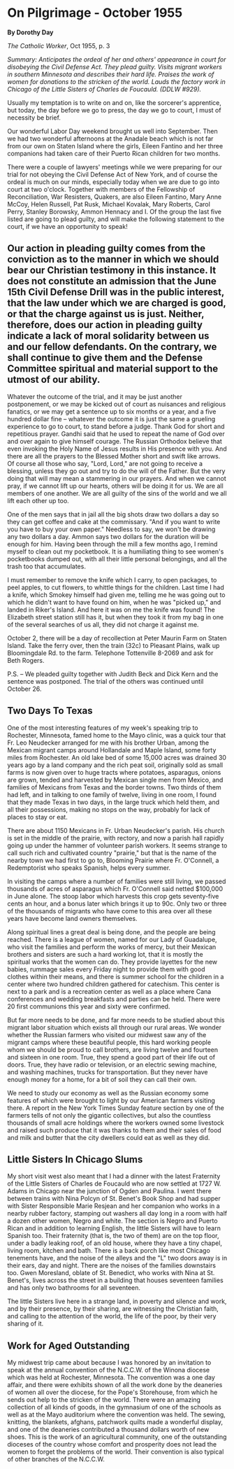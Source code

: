 On Pilgrimage - October 1955
============================

**By Dorothy Day**

*The Catholic Worker*, Oct 1955, p. 3

*Summary: Anticipates the ordeal of her and others' appearance in court
for disobeying the Civil Defense Act. They plead guilty. Visits migrant
workers in southern Minnesota and describes their hard life. Praises the
work of women for donations to the stricken of the world. Lauds the
factory work in Chicago of the Little Sisters of Charles de Foucauld.
(DDLW \#929).*

Usually my temptation is to write on and on, like the sorcerer's
apprentice, but today, the day before we go to press, the day we go to
court, I must of necessity be brief.

Our wonderful Labor Day weekend brought us well into September. Then we
had two wonderful afternoons at the Anadale beach which is not far from
our own on Staten Island where the girls, Eileen Fantino and her three
companions had taken care of their Puerto Rican children for two months.

There were a couple of lawyers' meetings while we were preparing for our
trial for not obeying the Civil Defense Act of New York, and of course
the ordeal is much on our minds, especially today when we are due to go
into court at two o'clock. Together with members of the Fellowship of
Reconciliation, War Resisters, Quakers, are also Eileen Fantino, Mary
Anne McCoy, Helen Russell, Pat Rusk, Michael Kovalak, Mary Roberts,
Carol Perry, Stanley Borowsky, Ammon Hennacy and I. Of the group the
last five listed are going to plead guilty, and will make the following
statement to the court, if we have an opportunity to speak!

Our action in pleading guilty comes from the conviction as to the manner in which we should bear our Christian testimony in this instance. It does not constitute an admission that the June 15th Civil Defense Drill was in the public interest, that the law under which we are charged is good, or that the charge against us is just. Neither, therefore, does our action in pleading guilty indicate a lack of moral solidarity between us and our fellow defendants. On the contrary, we shall continue to give them and the Defense Committee spiritual and material support to the utmost of our ability.
-----------------------------------------------------------------------------------------------------------------------------------------------------------------------------------------------------------------------------------------------------------------------------------------------------------------------------------------------------------------------------------------------------------------------------------------------------------------------------------------------------------------------------------------------------------------------------------------------------------------

Whatever the outcome of the trial, and it may be just another
postponement, or we may be kicked out of court as nuisances and
religious fanatics, or we may get a sentence up to six months or a year,
and a five hundred dollar fine – whatever the outcome it is just the
same a grueling experience to go to court, to stand before a judge.
Thank God for short and repetitious prayer. Gandhi said that he used to
repeat the name of God over and over again to give himself courage. The
Russian Orthodox believe that even invoking the Holy Name of Jesus
results in His presence with you. And there are all the prayers to the
Blessed Mother short and swift like arrows. Of course all those who say,
"Lord, Lord," are not going to receive a blessing, unless they go out
and try to do the will of the Father. But the very doing that will may
mean a stammering in our prayers. And when we cannot pray, if we cannot
lift up our hearts, others will be doing it for us. We are all members
of one another. We are all guilty of the sins of the world and we all
lift each other up too.

One of the men says that in jail all the big shots draw two dollars a
day so they can get coffee and cake at the commissary. "And if you want
to write you have to buy your own paper." Needless to say, we won't be
drawing any two dollars a day. Ammon says two dollars for the duration
will be enough for him. Having been through the mill a few months ago, I
remind myself to clean out my pocketbook. It is a humiliating thing to
see women's pocketbooks dumped out, with all their little personal
belongings, and all the trash too that accumulates.

I must remember to remove the knife which I carry, to open packages, to
peel apples, to cut flowers, to whittle things for the children. Last
time I had a knife, which Smokey himself had given me, telling me he was
going out to which he didn't want to have found on him, when he was
"picked up," and landed in Riker's Island. And here it was on me the
knife was found! The Elizabeth street station still has it, but when
they took it from my bag in one of the several searches of us all, they
did not charge it against me.

October 2, there will be a day of recollection at Peter Maurin Farm on
Staten Island. Take the ferry over, then the train (32c) to Pleasant
Plains, walk up Bloomingdale Rd. to the farm. Telephone Tottenville
8-2069 and ask for Beth Rogers.

P.S. – We pleaded guilty together with Judith Beck and Dick Kern and the
sentence was postponed. The trial of the others was continued until
October 26.

Two Days To Texas
-----------------

One of the most interesting features of my week's speaking trip to
Rochester, Minnesota, famed home to the Mayo clinic, was a quick tour
that Fr. Leo Neudecker arranged for me with his brother Urban, among the
Mexican migrant camps around Hollandale and Maple Island, some forty
miles from Rochester. An old lake bed of some 15,000 acres was drained
30 years ago by a land company and the rich peat soil, originally sold
as small farms is now given over to huge tracts where potatoes,
asparagus, onions are grown, tended and harvested by Mexican single men
from Mexico, and families of Mexicans from Texas and the border towns.
Two thirds of them had left, and in talking to one family of twelve,
living in one room, I found that they made Texas in two days, in the
large truck which held them, and all their possessions, making no stops
on the way, probably for lack of places to stay or eat.

There are about 1150 Mexicans in Fr. Urban Neudecker's parish. His
church is set in the middle of the prairie, with rectory, and now a
parish hall rapidly going up under the hammer of volunteer parish
workers. It seems strange to call such rich and cultivated country
"prairie," but that is the name of the nearby town we had first to go
to, Blooming Prairie where Fr. O'Connell, a Redemptorist who speaks
Spanish, helps every summer.

In visiting the camps where a number of families were still living, we
passed thousands of acres of asparagus which Fr. O'Connell said netted
\$100,000 in June alone. The stoop labor which harvests this crop gets
seventy-five cents an hour, and a bonus later which brings it up to 90c.
Only two or three of the thousands of migrants who have come to this
area over all these years have become land owners themselves.

Along spiritual lines a great deal is being done, and the people are
being reached. There is a league of women, named for our Lady of
Guadalupe, who visit the families and perform the works of mercy, but
their Mexican brothers and sisters are such a hard working lot, that it
is mostly the spiritual works that the women can do. They provide
layettes for the new babies, rummage sales every Friday night to provide
them with good clothes within their means, and there is summer school
for the children in a center where two hundred children gathered for
catechism. This center is next to a park and is a recreation center as
well as a place where Cana conferences and wedding breakfasts and
parties can be held. There were 20 first communions this year and sixty
were confirmed.

But far more needs to be done, and far more needs to be studied about
this migrant labor situation which exists all through our rural areas.
We wonder whether the Russian farmers who visited our midwest saw any of
the migrant camps where these beautiful people, this hard working people
whom we should be proud to call brothers, are living twelve and fourteen
and sixteen in one room. True, they spend a good part of their life out
of doors. True, they have radio or television, or an electric sewing
machine, and washing machines, trucks for transportation. But they never
have enough money for a home, for a bit of soil they can call their own.

We need to study our economy as well as the Russian economy some
features of which were brought to light by our American farmers visiting
there. A report in the New York Times Sunday feature section by one of
the farmers tells of not only the gigantic collectives, but also the
countless thousands of small acre holdings where the workers owned some
livestock and raised such produce that it was thanks to them and their
sales of food and milk and butter that the city dwellers could eat as
well as they did.

Little Sisters In Chicago Slums
-------------------------------

My short visit west also meant that I had a dinner with the latest
Fraternity of the Little Sisters of Charles de Foucauld who are now
settled at 1727 W. Adams in Chicago near the junction of Ogden and
Paulina. I went there between trains with Nina Polcyn of St. Benet's
Book Shop and had supper with Sister Responsible Marie Resjean and her
companion who works in a nearby rubber factory, stamping out washers all
day long in a room with half a dozen other women, Negro and white. The
section is Negro and Puerto Rican and in addition to learning English,
the little Sisters will have to learn Spanish too. Their fraternity
(that is, the two of them) are on the top floor, under a badly leaking
roof, of an old house, where they have a tiny chapel, living room,
kitchen and bath. There is a back porch like most Chicago tenements
have, and the noise of the alleys and the "L" two doors away is in their
ears, day and night. There are the noises of the families downstairs
too. Gwen Moresland, oblate of St. Benedict, who works with Nina at St.
Benet's, lives across the street in a building that houses seventeen
families and has only two bathrooms for all seventeen.

The little Sisters live here in a strange land, in poverty and silence
and work, and by their presence, by their sharing, are witnessing the
Christian faith, and calling to the attention of the world, the life of
the poor, by their very sharing of it.

Work for Aged Outstanding
-------------------------

My midwest trip came about because I was honored by an invitation to
speak at the annual convention of the N.C.C.W. of the Winona diocese
which was held at Rochester, Minnesota. The convention was a one day
affair, and there were exhibits shown of all the work done by the
deaneries of women all over the diocese, for the Pope's Storehouse, from
which he sends out help to the stricken of the world. There were an
amazing collection of all kinds of goods, in the gymnasium of one of the
schools as well as at the Mayo auditorium where the convention was held.
The sewing, knitting, the blankets, afghans, patchwork quilts made a
wonderful display, and one of the deaneries contributed a thousand
dollars worth of new shoes. This is the work of an agricultural
community, one of the outstanding dioceses of the country whose comfort
and prosperity does not lead the women to forget the problems of the
world. Their convention is also typical of other branches of the
N.C.C.W.
